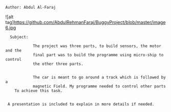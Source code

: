 


	Author: Abdul Al-Faraj

![alt tag]https://github.com/AbdulRehmanFaraj/BuggyProject/blob/master/image6.jpg

	  Subject:

                The project was three parts, to build sensors, the motor and the
                final part was to build the programme using micro-ship to control
                the other three parts.


                The car is meant to go around a track which is followed by a 
                magnetic Field. My programme needed to control other parts
	    To achieve this task.


	 A presentation is included to explain in more details if needed.
